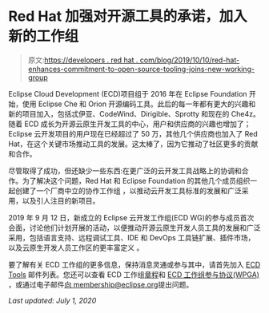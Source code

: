 # Red Hat 加强对开源工具的承诺，加入新的工作组

> 原文:[https://developers . red hat . com/blog/2019/10/10/red-hat-enhances-commitment-to-open-source-tooling-joins-new-working-group](https://developers.redhat.com/blog/2019/10/10/red-hat-strengthens-commitment-to-open-source-tooling-joins-new-working-group)

Eclipse Cloud Development (ECD)项目组于 2016 年在 Eclipse Foundation 开始，使用 Eclipse Che 和 Orion 开源编码工具。此后的每一年都有更大的兴趣和新的项目加入，包括忒伊亚、CodeWind、Dirigible、Sprotty 和现在的 Che4z。随着 ECD 成长为开源云原生开发工具的中心，用户和供应商的兴趣也增加了；Eclipse 云开发项目的用户现在已经超过了 50 万，其他几个供应商也加入了 Red Hat，在这个关键市场推动工具的发展。这太棒了，因为它推动了社区更多的贡献和合作。

尽管取得了成功，但还缺少一些东西:在更广泛的云开发工具战略上的协调和合作。为了解决这个问题，Red Hat 和 Eclipse Foundation 的其他几个成员组织一起创建了一个厂商中立的协作工作组 ，以推动云开发工具标准的发展和广泛采用，以及引人注目的新项目。

2019 年 9 月 12 日，新成立的 Eclipse 云开发工作组(ECD WG)的参与成员首次会面，讨论他们计划开展的活动，以便推动开源云原生开发人员工具的发展和广泛采用，包括语言支持、远程调试工具、IDE 和 DevOps 工具链扩展、插件市场，以及云原生开发人员工作区的更丰富定义 。

要了解有关 ECD 工作组的更多信息，保持消息灵通或参与其中，请首先加入 [ECD Tools](https://accounts.eclipse.org/mailing-list/ecd-tools-wg) 邮件列表。您还可以查看 ECD 工作组[章程](https://www.eclipse.org/org/workinggroups/eclipse_cloud_development_charter.php)和 [ECD 工作组参与协议(WPGA)](https://www.eclipse.org/org/workinggroups/wpga/eclipse_cloud_development_tools_participation_agreement.pdf) ，或通过电子邮件[向 membership@eclipse.org](mailto:membership@eclipse.org)提出问题。

*Last updated: July 1, 2020*